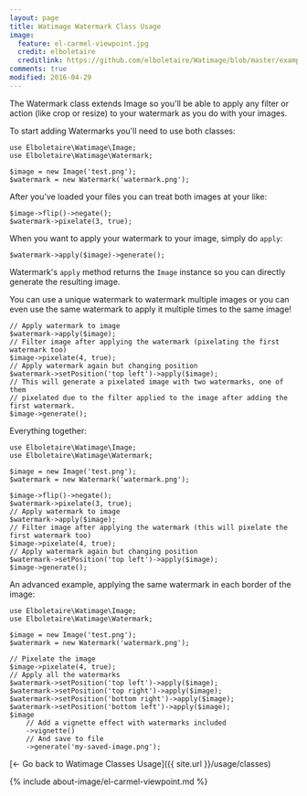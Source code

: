```yaml
---
layout: page
title: Watimage Watermark Class Usage
image:
  feature: el-carmel-viewpoint.jpg
  credit: elboletaire
  creditlink: https://github.com/elboletaire/Watimage/blob/master/examples/files/LICENSE
comments: true
modified: 2016-04-29
---
```


The Watermark class extends Image so you'll be able to apply any filter or
action (like crop or resize) to your watermark as you do with your images.

To start adding Watermarks you'll need to use both classes:

~~~php?start_inline=1
use Elboletaire\Watimage\Image;
use Elboletaire\Watimage\Watermark;

$image = new Image('test.png');
$watermark = new Watermark('watermark.png');
~~~

After you've loaded your files you can treat both images at your like:

~~~php?start_inline=1
$image->flip()->negate();
$watermark->pixelate(3, true);
~~~

When you want to apply your watermark to your image, simply do `apply`:

~~~php?start_inline=1
$watermark->apply($image)->generate();
~~~

Watermark's `apply` method returns the `Image` instance so you can directly generate
the resulting image.

You can use a unique watermark to watermark multiple images or you can even
use the same watermark to apply it multiple times to the same image!

~~~php?start_inline=1
// Apply watermark to image
$watermark->apply($image);
// Filter image after applying the watermark (pixelating the first watermark too)
$image->pixelate(4, true);
// Apply watermark again but changing position
$watermark->setPosition('top left')->apply($image);
// This will generate a pixelated image with two watermarks, one of them
// pixelated due to the filter applied to the image after adding the first watermark.
$image->generate();
~~~

Everything together:

~~~php?start_inline=1
use Elboletaire\Watimage\Image;
use Elboletaire\Watimage\Watermark;

$image = new Image('test.png');
$watermark = new Watermark('watermark.png');

$image->flip()->negate();
$watermark->pixelate(3, true);
// Apply watermark to image
$watermark->apply($image);
// Filter image after applying the watermark (this will pixelate the first watermark too)
$image->pixelate(4, true);
// Apply watermark again but changing position
$watermark->setPosition('top left')->apply($image);
$image->generate();
~~~

An advanced example, applying the same watermark in each border of the image:

~~~php?start_inline=1
use Elboletaire\Watimage\Image;
use Elboletaire\Watimage\Watermark;

$image = new Image('test.png');
$watermark = new Watermark('watermark.png');

// Pixelate the image
$image->pixelate(4, true);
// Apply all the watermarks
$watermark->setPosition('top left')->apply($image);
$watermark->setPosition('top right')->apply($image);
$watermark->setPosition('bottom right')->apply($image);
$watermark->setPosition('bottom left')->apply($image);
$image
    // Add a vignette effect with watermarks included
    ->vignette()
    // And save to file
    ->generate('my-saved-image.png');
~~~

[← Go back to Watimage Classes Usage]({{ site.url }}/usage/classes)

{% include about-image/el-carmel-viewpoint.md %}
